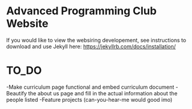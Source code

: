 # Advanced Programming Club Website

If you would like to view the websiring developement, see instructions to download and use Jekyll here: https://jekyllrb.com/docs/installation/


# TO_DO 

-Make curriculum page functional and embed curriculum document
-Beautify the about us page and fill in the actual information about the people listed
-Feature projects (can-you-hear-me would good imo)
